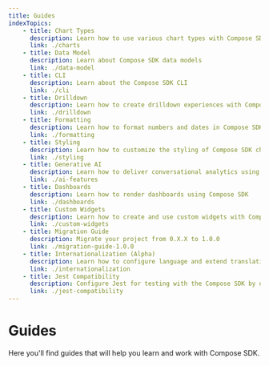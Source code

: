 ```yaml
---
title: Guides
indexTopics:
    - title: Chart Types
      description: Learn how to use various chart types with Compose SDK
      link: ./charts
    - title: Data Model
      description: Learn about Compose SDK data models
      link: ./data-model
    - title: CLI
      description: Learn about the Compose SDK CLI
      link: ./cli
    - title: Drilldown
      description: Learn how to create drilldown experiences with Compose SDK charts
      link: ./drilldown
    - title: Formatting
      description: Learn how to format numbers and dates in Compose SDK charts
      link: ./formatting
    - title: Styling
      description: Learn how to customize the styling of Compose SDK charts
      link: ./styling
    - title: Generative AI
      description: Learn how to deliver conversational analytics using large language models (Beta)
      link: ./ai-features
    - title: Dashboards
      description: Learn how to render dashboards using Compose SDK
      link: ./dashboards
    - title: Custom Widgets
      description: Learn how to create and use custom widgets with Compose SDK
      link: ./custom-widgets
    - title: Migration Guide
      description: Migrate your project from 0.X.X to 1.0.0
      link: ./migration-guide-1.0.0
    - title: Internationalization (Alpha)
      description: Learn how to configure language and extend translations in Compose SDK
      link: ./internationalization
    - title: Jest Compatibility
      description: Configure Jest for testing with the Compose SDK by using CommonJS builds for compatibility
      link: ./jest-compatibility
---
```


# Guides

Here you'll find guides that will help you learn and work with Compose SDK.

<SectionIndex />
